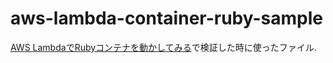 # aws-lambda-container-ruby-sample

[AWS LambdaでRubyコンテナを動かしてみる](https://www.khasegawa.net/posts/2020/12/lambda-ruby-container/)で検証した時に使ったファイル.